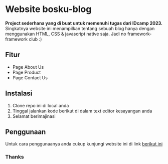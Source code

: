 # Website bosku-blog

**Project sederhana yang di buat untuk memenuhi tugas dari IDcamp 2023.**  
Singkatnya website ini menampilkan tentang sebuah blog hanya dengan menggunakan HTML, CSS & javascript native saja. Jadi no framework-framework club :)

## Fitur

- Page About Us
- Page Product
- Page Contact Us

## Instalasi

1. Clone repo ini di local anda
2. Tinggal jalankan kode berikut di dalam text editor kesayangan anda
3. Selamat berimajinasi

## Penggunaan

Untuk cara penggunaanya anda cukup kunjungi website ini di link [berikut ini](https://syafiq1331.github.io/idcamp-web-dasar-update/)

### Thanks
